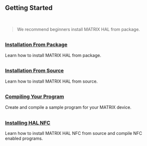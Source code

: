 ## Getting Started

<h3 style="padding-top:0.6em;"></h3>

> We recommend beginners install MATRIX HAL from package.

<h3 style="padding-top:0.6em;"><a href="installation-package">Installation From Package</a>
</h3>
Learn how to install MATRIX HAL from package.

<h3 style="padding-top:0.6em;"><a href="installation-source">Installation From Source</a>
</h3>
Learn how to install MATRIX HAL from source.

<h3 style="padding-top:0.6em;"><a href="programs">Compiling Your Program</a>
</h3>
Create and compile a sample program for your MATRIX device.

<h3 style="padding-top:0.6em;"><a href="installation-nfc">Installing HAL NFC</a>
</h3>
Learn how to install MATRIX HAL NFC from source and compile NFC enabled programs.

